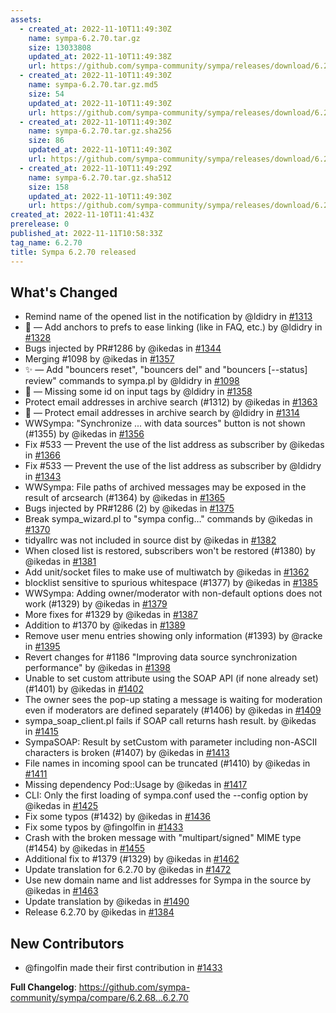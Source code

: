 ```yaml
---
assets:
  - created_at: 2022-11-10T11:49:30Z
    name: sympa-6.2.70.tar.gz
    size: 13033808
    updated_at: 2022-11-10T11:49:38Z
    url: https://github.com/sympa-community/sympa/releases/download/6.2.70/sympa-6.2.70.tar.gz
  - created_at: 2022-11-10T11:49:30Z
    name: sympa-6.2.70.tar.gz.md5
    size: 54
    updated_at: 2022-11-10T11:49:30Z
    url: https://github.com/sympa-community/sympa/releases/download/6.2.70/sympa-6.2.70.tar.gz.md5
  - created_at: 2022-11-10T11:49:30Z
    name: sympa-6.2.70.tar.gz.sha256
    size: 86
    updated_at: 2022-11-10T11:49:30Z
    url: https://github.com/sympa-community/sympa/releases/download/6.2.70/sympa-6.2.70.tar.gz.sha256
  - created_at: 2022-11-10T11:49:29Z
    name: sympa-6.2.70.tar.gz.sha512
    size: 158
    updated_at: 2022-11-10T11:49:30Z
    url: https://github.com/sympa-community/sympa/releases/download/6.2.70/sympa-6.2.70.tar.gz.sha512
created_at: 2022-11-10T11:41:43Z
prerelease: 0
published_at: 2022-11-11T10:58:33Z
tag_name: 6.2.70
title: Sympa 6.2.70 released
---
```


## What's Changed
* Remind name of the opened list in the notification by @ldidry in [\#1313](https://github.com/sympa-community/sympa/pull/1313)
* 🚸 — Add anchors to prefs to ease linking (like in FAQ, etc.) by @ldidry in [\#1328](https://github.com/sympa-community/sympa/pull/1328)
* Bugs injected by PR#1286 by @ikedas in [\#1344](https://github.com/sympa-community/sympa/pull/1344)
* Merging #1098 by @ikedas in [\#1357](https://github.com/sympa-community/sympa/pull/1357)
* ✨ — Add "bouncers reset", "bouncers del" and "bouncers [--status] review" commands to sympa.pl by @ldidry in [\#1098](https://github.com/sympa-community/sympa/pull/1098)
* 🐛 — Missing some id on input tags by @ldidry in [\#1358](https://github.com/sympa-community/sympa/pull/1358)
* Protect email addresses in archive search (#1312) by @ikedas in [\#1363](https://github.com/sympa-community/sympa/pull/1363)
* 🐛 — Protect email addresses in archive search by @ldidry in [\#1314](https://github.com/sympa-community/sympa/pull/1314)
* WWSympa: "Synchronize ... with data sources" button is not shown (#1355) by @ikedas in [\#1356](https://github.com/sympa-community/sympa/pull/1356)
* Fix #533 — Prevent the use of the list address as subscriber by @ikedas in [\#1366](https://github.com/sympa-community/sympa/pull/1366)
* Fix #533 — Prevent the use of the list address as subscriber by @ldidry in [\#1343](https://github.com/sympa-community/sympa/pull/1343)
* WWSympa: File paths of archived messages may be exposed in the result of arcsearch (#1364) by @ikedas in [\#1365](https://github.com/sympa-community/sympa/pull/1365)
* Bugs injected by PR#1286 (2) by @ikedas in [\#1375](https://github.com/sympa-community/sympa/pull/1375)
* Break sympa_wizard.pl to "sympa config…" commands by @ikedas in [\#1370](https://github.com/sympa-community/sympa/pull/1370)
* tidyallrc was not included in source dist by @ikedas in [\#1382](https://github.com/sympa-community/sympa/pull/1382)
* When closed list is restored, subscribers won't be restored (#1380) by @ikedas in [\#1381](https://github.com/sympa-community/sympa/pull/1381)
* Add unit/socket files to make use of multiwatch by @ikedas in [\#1362](https://github.com/sympa-community/sympa/pull/1362)
* blocklist sensitive to spurious whitespace (#1377) by @ikedas in [\#1385](https://github.com/sympa-community/sympa/pull/1385)
* WWSympa: Adding owner/moderator with non-default options does not work (#1329) by @ikedas in [\#1379](https://github.com/sympa-community/sympa/pull/1379)
* More fixes for #1329 by @ikedas in [\#1387](https://github.com/sympa-community/sympa/pull/1387)
* Addition to #1370 by @ikedas in [\#1389](https://github.com/sympa-community/sympa/pull/1389)
* Remove user menu entries showing only information (#1393) by @racke in [\#1395](https://github.com/sympa-community/sympa/pull/1395)
* Revert changes for #1186 "Improving data source synchronization performance" by @ikedas in [\#1398](https://github.com/sympa-community/sympa/pull/1398)
* Unable to set custom attribute using the SOAP API (if none already set) (#1401) by @ikedas in [\#1402](https://github.com/sympa-community/sympa/pull/1402)
* The owner sees the pop-up stating a message is waiting for moderation even if moderators are defined separately (#1406) by @ikedas in [\#1409](https://github.com/sympa-community/sympa/pull/1409)
* sympa_soap_client.pl fails if SOAP call returns hash result. by @ikedas in [\#1415](https://github.com/sympa-community/sympa/pull/1415)
* SympaSOAP: Result by setCustom with parameter including non-ASCII characters is broken (#1407) by @ikedas in [\#1413](https://github.com/sympa-community/sympa/pull/1413)
* File names in incoming spool can be truncated (#1410) by @ikedas in [\#1411](https://github.com/sympa-community/sympa/pull/1411)
* Missing dependency Pod::Usage by @ikedas in [\#1417](https://github.com/sympa-community/sympa/pull/1417)
* CLI: Only the first loading of sympa.conf used the --config option by @ikedas in [\#1425](https://github.com/sympa-community/sympa/pull/1425)
* Fix some typos (#1432) by @ikedas in [\#1436](https://github.com/sympa-community/sympa/pull/1436)
* Fix some typos by @fingolfin in [\#1433](https://github.com/sympa-community/sympa/pull/1433)
* Crash with the broken message with "multipart/signed" MIME type (#1454) by @ikedas in [\#1455](https://github.com/sympa-community/sympa/pull/1455)
* Additional fix to #1379 (#1329) by @ikedas in [\#1462](https://github.com/sympa-community/sympa/pull/1462)
* Update translation for 6.2.70 by @ikedas in [\#1472](https://github.com/sympa-community/sympa/pull/1472)
* Use new domain name and list addresses for Sympa in the source by @ikedas in [\#1463](https://github.com/sympa-community/sympa/pull/1463)
* Update translation by @ikedas in [\#1490](https://github.com/sympa-community/sympa/pull/1490)
* Release 6.2.70 by @ikedas in [\#1384](https://github.com/sympa-community/sympa/pull/1384)

## New Contributors
* @fingolfin made their first contribution in [\#1433](https://github.com/sympa-community/sympa/pull/1433)

**Full Changelog**: https://github.com/sympa-community/sympa/compare/6.2.68...6.2.70